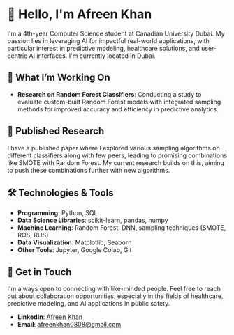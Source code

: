 # 👋 Hello, I'm Afreen Khan

I'm a 4th-year Computer Science student at Canadian University Dubai. My passion lies in leveraging AI for impactful real-world applications, with particular interest in predictive modeling, healthcare solutions, and user-centric AI interfaces. I'm currently located in Dubai.

## 🌱 What I’m Working On
- **Research on Random Forest Classifiers**: Conducting a study to evaluate custom-built Random Forest models with integrated sampling methods for improved accuracy and efficiency in predictive analytics.

## 📜 Published Research
I have a published paper where I explored various sampling algorithms on different classifiers along with few peers, leading to promising combinations like SMOTE with Random Forest. My current research builds on this, aiming to push these combinations further with new algorithms.

## 🛠️ Technologies & Tools
- **Programming**: Python, SQL
- **Data Science Libraries**: scikit-learn, pandas, numpy
- **Machine Learning**: Random Forest, DNN, sampling techniques (SMOTE, ROS, RUS)
- **Data Visualization**: Matplotlib, Seaborn
- **Other Tools**: Jupyter, Google Colab, Git

## 💬 Get in Touch
I'm always open to connecting with like-minded people. Feel free to reach out about collaboration opportunities, especially in the fields of healthcare, predictive modeling, and AI applications in public safety.

- **LinkedIn**: [Afreen Khan](https://www.linkedin.com/in/afreentkhan/)
- **Email**: [afreenkhan0808@gmail.com](mailto:afreenkhan0808@gmail.com)
